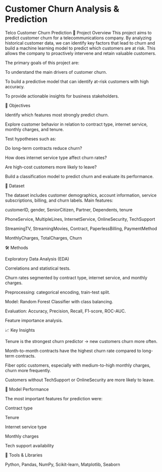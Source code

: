 # Customer Churn Analysis & Prediction

Telco Customer Churn Prediction
🔎 Project Overview
This project aims to predict customer churn for a telecommunications company. By analyzing historical customer data, we can identify key factors that lead to churn and build a machine learning model to predict which customers are at risk. This allows the company to proactively intervene and retain valuable customers.

The primary goals of this project are:

To understand the main drivers of customer churn.

To build a predictive model that can identify at-risk customers with high accuracy.

To provide actionable insights for business stakeholders.



🎯 Objectives

Identify which features most strongly predict churn.

Explore customer behavior in relation to contract type, internet service, monthly charges, and tenure.

Test hypotheses such as:

Do long-term contracts reduce churn?

How does internet service type affect churn rates?

Are high-cost customers more likely to leave?

Build a classification model to predict churn and evaluate its performance.

📂 Dataset

The dataset includes customer demographics, account information, service subscriptions, billing, and churn labels.
Main features:

customerID, gender, SeniorCitizen, Partner, Dependents, tenure

PhoneService, MultipleLines, InternetService, OnlineSecurity, TechSupport

StreamingTV, StreamingMovies, Contract, PaperlessBilling, PaymentMethod

MonthlyCharges, TotalCharges, Churn


🛠️ Methods

Exploratory Data Analysis (EDA)

Correlations and statistical tests.

Churn rates segmented by contract type, internet service, and monthly charges.

Preprocessing: categorical encoding, train-test split.

Model: Random Forest Classifier with class balancing.

Evaluation: Accuracy, Precision, Recall, F1-score, ROC-AUC.

Feature importance analysis.


📈 Key Insights

Tenure is the strongest churn predictor → new customers churn more often.

Month-to-month contracts have the highest churn rate compared to long-term contracts.

Fiber optic customers, especially with medium-to-high monthly charges, churn more frequently.

Customers without TechSupport or OnlineSecurity are more likely to leave.

🤖 Model Performance

The most important features for prediction were:

Contract type

Tenure

Internet service type

Monthly charges

Tech support availability



📌 Tools & Libraries

Python, Pandas, NumPy, Scikit-learn, Matplotlib, Seaborn
